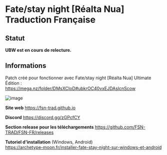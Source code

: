 # Fate/stay night \[Réalta Nua] Traduction Française

## Statut
**UBW est en cours de relecture.**  

## Informations
Patch créé pour fonctionner avec Fate/stay night \[Réalta Nua] Ultimate Édition :  
https://mega.nz/folder/DMsXCIoD#ubkrOC40vxEJDAslcnScow

![image](https://user-images.githubusercontent.com/75610214/147580211-b1e8a691-17a9-42d5-9984-8129ab4f842e.png)

**Site web**
https://fsn-trad.github.io

**Discord**
https://discord.gg/zGPcfCY

**Section release pour les téléchargements**
https://github.com/FSN-TRAD/FSN-FR/releases

**Tutoriel d'installation** (Windows, Android)  
https://archetype-moon.fr/installer-fate-stay-night-sur-windows-et-android

